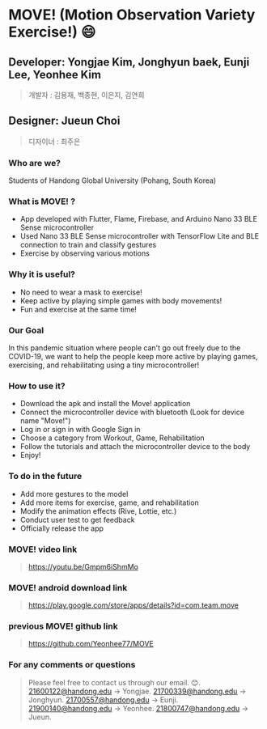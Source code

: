 # MOVE! (Motion Observation Variety Exercise!) :smile:

## Developer: Yongjae Kim, Jonghyun baek, Eunji Lee, Yeonhee Kim
> 개발자 : 김용재, 백종현, 이은지, 김연희

## Designer: Jueun Choi
> 디자이너 : 최주은

### Who are we?
Students of Handong Global University (Pohang, South Korea)

### What is MOVE! ?
* App developed with Flutter, Flame, Firebase, and Arduino Nano 33 BLE Sense microcontroller
* Used Nano 33 BLE Sense microcontroller with TensorFlow Lite and BLE connection to train and classify gestures
* Exercise by observing various motions

### Why it is useful?
* No need to wear a mask to exercise!
* Keep active by playing simple games with body movements!
* Fun and exercise at the same time!

### Our Goal
In this pandemic situation where people can't go out freely due to the COVID-19, we want to help the people keep more active by playing games, exercising, and rehabilitating using a tiny microcontroller!

### How to use it?
* Download the apk and install the Move! application
* Connect the microcontroller device with bluetooth (Look for device name "Move!")
* Log in or sign in with Google Sign in
* Choose a category from Workout, Game, Rehabilitation
* Follow the tutorials and attach the microcontroller device to the body
* Enjoy!

### To do in the future
* Add more gestures to the model
* Add more items for exercise, game, and rehabilitation
* Modify the animation effects (Rive, Lottie, etc.)
* Conduct user test to get feedback
* Officially release the app

### MOVE! video link
> https://youtu.be/Gmpm6iShmMo

### MOVE! android download link
> https://play.google.com/store/apps/details?id=com.team.move

### previous MOVE! github link
> https://github.com/Yeonhee77/MOVE

### For any comments or questions
> Please feel free to contact us through our email. 😊.
> 21600122@handong.edu -> Yongjae.
> 21700339@handong.edu -> Jonghyun.
> 21700557@handong.edu -> Eunji.
> 21900140@handong.edu -> Yeonhee.
> 21800747@handong.edu -> Jueun.